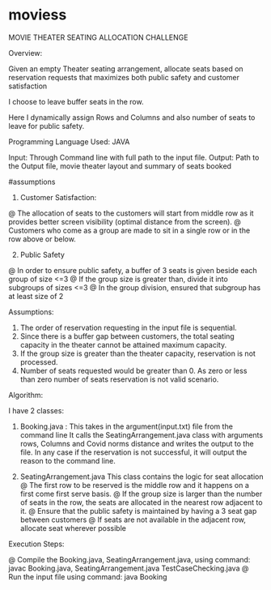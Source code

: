 # moviess


MOVIE THEATER SEATING ALLOCATION CHALLENGE

Overview: 

Given an empty Theater seating arrangement, allocate seats based on reservation requests that maximizes both public safety and customer satisfaction

I choose to leave buffer seats in the row.

Here I dynamically assign Rows and Columns and also number of seats to leave for public safety.

Programming Language Used: JAVA

Input: Through Command line with full path to the input file.
Output: Path to the Output file, movie theater layout and summary of seats booked


#assumptions
1) Customer Satisfaction:

@ The allocation of seats to the customers will start from middle row as it provides better screen visibility (optimal distance from the screen).
@ Customers who come as a group are made to sit in a single row or in the row above or below.

2) Public Safety

@ In order to ensure public safety, a buffer of 3 seats is given beside each group of size <=3
@ If the group size is greater than, divide it into subgroups of sizes <=3
@ In the group division, ensured that subgroup has at least size of 2

Assumptions:

1) The order of reservation requesting in the input file is sequential.
2) Since there is a buffer gap between customers, the total seating capacity in the theater cannot be attained maximum capacity.
3) If the group size is greater than the theater capacity, reservation is not processed.
4) Number of seats requested would be greater than 0. As zero or less than zero number of seats reservation is not valid scenario.


Algorithm:

I have 2 classes:

1) Booking.java :
This takes in the argument(input.txt) file from the command line
It calls the SeatingArrangement.java class with arguments rows, Columns and Covid norms distance and writes the output to the file.
In any case if the reservation is not successful, it will output the reason to the command line.

2) SeatingArrangement.java
This class contains the logic for seat allocation
@ The first row to be reserved is the middle row and it happens on a first come first serve basis.
@ If the group size is larger than the number of seats in the row, the seats are allocated in the nearest row adjacent to it.
@ Ensure that the public safety is maintained by having a 3 seat gap between customers
@ If seats are not available in the adjacent row, allocate seat wherever possible


Execution Steps:

@ Compile the Booking.java, SeatingArrangement.java, using command: javac Booking.java, SeatingArrangement.java TestCaseChecking.java
@ Run the input file using command: java Booking








 
